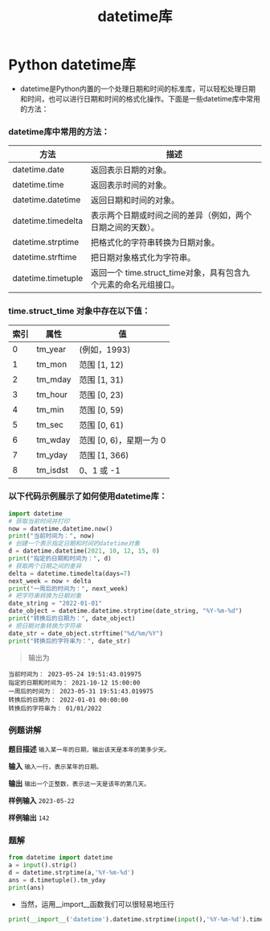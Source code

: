 ﻿---
title: datetime库
published: 2023-07-13 21:08:20 
updated: 2023-12-08 12:58:32
description: 'Read more about Markdown features in Fuwari'
image: ''
tags: ['Python']
category: 'Python'
draft: false 

---
# Python datetime库
- datetime是Python内置的一个处理日期和时间的标准库，可以轻松处理日期和时间，也可以进行日期和时间的格式化操作。下面是一些datetime库中常用的方法：

### datetime库中常用的方法：
|方法|描述|
|---|---|
datetime.date|返回表示日期的对象。|
datetime.time|返回表示时间的对象。|
datetime.datetime|返回日期和时间的对象。|
datetime.timedelta|表示两个日期或时间之间的差异（例如，两个日期之间的天数）。|
datetime.strptime|把格式化的字符串转换为日期对象。|
datetime.strftime|把日期对象格式化为字符串。|
datetime.timetuple|返回一个 time.struct_time对象，具有包含九个元素的命名元组接口。|


### time.struct_time 对象中存在以下值：


|索引|属性|值|
|-|-|-|
0|tm_year|(例如，1993)
1|tm_mon|范围 [1, 12)
2|tm_mday|范围 [1, 31)
3|tm_hour|范围 [0, 23)
4|tm_min|范围 [0, 59)
5|tm_sec|范围 [0, 61)
6|tm_wday|范围 [0, 6)，星期一为 0
7|tm_yday|范围 [1, 366)
8|tm_isdst|0、1 或 -1

### 以下代码示例展示了如何使用datetime库：
```python
import datetime
# 获取当前时间并打印
now = datetime.datetime.now()
print("当前时间为：", now)
# 创建一个表示指定日期和时间的datetime对象
d = datetime.datetime(2021, 10, 12, 15, 0)
print("指定的日期和时间为：", d)
# 获取两个日期之间的差异
delta = datetime.timedelta(days=7)
next_week = now + delta
print("一周后的时间为：", next_week)
# 把字符串转换为日期对象
date_string = "2022-01-01"
date_object = datetime.datetime.strptime(date_string, "%Y-%m-%d")
print("转换后的日期为：", date_object)
# 把日期对象转换为字符串
date_str = date_object.strftime("%d/%m/%Y")
print("转换后的字符串为：", date_str)
```
> 输出为
```
当前时间为： 2023-05-24 19:51:43.019975
指定的日期和时间为： 2021-10-12 15:00:00
一周后的时间为： 2023-05-31 19:51:43.019975
转换后的日期为： 2022-01-01 00:00:00
转换后的字符串为： 01/01/2022
```
### 例题讲解

**题目描述**
```输入某一年的日期，输出该天是本年的第多少天。```

**输入**
```输入一行，表示某年的日期。```

**输出**
```输出一个正整数，表示这一天是该年的第几天。```

**样例输入**
```2023-05-22```

**样例输出**
```142```

### 题解
```python
from datetime import datetime
a = input().strip()
d = datetime.strptime(a,'%Y-%m-%d')
ans = d.timetuple().tm_yday
print(ans)
```
- 当然，运用__import__函数我们可以很轻易地压行
```python
print(__import__('datetime').datetime.strptime(input(),'%Y-%m-%d').timetuple().tm_yday)
```

